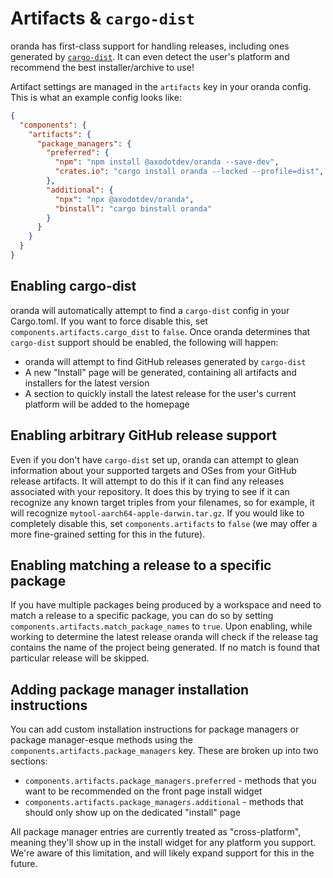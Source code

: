 # Artifacts & `cargo-dist`

oranda has first-class support for handling releases, including ones generated by [`cargo-dist`].
It can even detect the user's platform and recommend the best installer/archive to use!

Artifact settings are managed in the `artifacts` key in your oranda config. This is what an example config looks like:

```json
{
  "components": {
    "artifacts": {
      "package_managers": {
        "preferred": {
          "npm": "npm install @axodotdev/oranda --save-dev",
          "crates.io": "cargo install oranda --locked --profile=dist",
        },
        "additional": {
          "npx": "npx @axodotdev/oranda",
          "binstall": "cargo binstall oranda"
        }
      }
    }
  }
}
```

## Enabling cargo-dist

oranda will automatically attempt to find a `cargo-dist` config in your Cargo.toml. If you want to force disable this,
set `components.artifacts.cargo_dist` to `false`. Once oranda determines that `cargo-dist` support should be enabled,
the following will happen:

- oranda will attempt to find GitHub releases generated by `cargo-dist`
- A new "Install" page will be generated, containing all artifacts and installers for the latest version
- A section to quickly install the latest release for the user's current platform will be added to the homepage

## Enabling arbitrary GitHub release support

Even if you don't have `cargo-dist` set up, oranda can attempt to glean information about your supported targets and
OSes from your GitHub release artifacts. It will attempt to do this if it can find any releases associated with your
repository. It does this by trying to see if it can recognize any known target triples from your filenames, so for example,
it will recognize `mytool-aarch64-apple-darwin.tar.gz`. If you would like to completely disable this, set
`components.artifacts` to `false` (we may offer a more fine-grained setting for this in the future).

## Enabling matching a release to a specific package

If you have multiple packages being produced by a workspace and need to match a release to a specific package, you can do
so by setting `components.artifacts.match_package_names` to `true`. Upon enabling, while working to determine the latest
release oranda will check if the release tag contains the name of the project being generated. If no match is found
that particular release will be skipped.

## Adding package manager installation instructions

You can add custom installation instructions for package managers or package manager-esque methods using the
`components.artifacts.package_managers` key. These are broken up into two sections:

- `components.artifacts.package_managers.preferred` - methods that you want to be recommended on the front page install
  widget
- `components.artifacts.package_managers.additional` - methods that should only show up on the dedicated "install" page

All package manager entries are currently treated as "cross-platform", meaning they'll show up in the install widget for
any platform you support. We're aware of this limitation, and will likely expand support for this in the future.

[`cargo-dist`]: https://axodotdev.github.io/cargo-dist/
